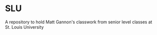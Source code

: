 # SLU
A repository to hold Matt Gannon's classwork from senior level classes at St. Louis University
